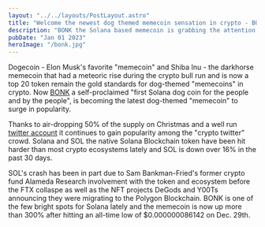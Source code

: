 ```yaml
---
layout: "../../layouts/PostLayout.astro"
title: "Welcome the newest dog themed memecoin sensation in crypto - BONK"
description: "BONK the Solana based memecoin is grabbing the attention of crypto twitter degens and it's popularity has surged"
pubDate: "Jan 01 2023"
heroImage: "/bonk.jpg"
---
```


Dogecoin - Elon Musk's favorite "memecoin" and Shiba Inu - the darkhorse memecoin that had a meteoric rise during the crypto bull run and is now a top 20 token remain the gold standards for dog-themed "memecoins" in crypto. Now [BONK](https://www.coingecko.com/en/coins/bonk) a self-proclaimed "first Solana dog coin for the people and by the people", is becoming the latest dog-themed "memecoin" to surge in popularity. 

Thanks to air-dropping 50% of the supply on Christmas and a well run [twitter account](https://twitter.com/bonk_inu) it continues to gain popularity among the "crypto twitter" crowd. Solana and SOL the native Solana Blockchain token have been hit harder than most crypto ecosystems lately and SOL is down over 16% in the past 30 days. 

SOL's crash has been in part due to Sam Bankman-Fried's former crypto fund Alameda Research involvement with the token and ecosystem before the FTX collaspe as well as the NFT projects DeGods and Y00Ts announcing they were migrating to the Polygon Blockchain.
BONK is one of the few bright spots for Solana lately and the memecoin is now up more than 300% after hitting an all-time low of $0.000000086142 on Dec. 29th. 
